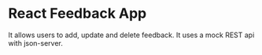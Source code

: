 # React Feedback App

<p>
It allows users to add, update and delete feedback. It uses a mock REST api with json-server.
</p>
